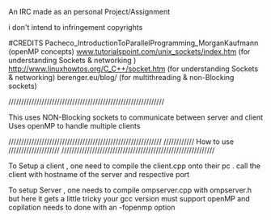 An IRC made as an personal Project/Assignment 

i don't intend to infringement copyrights 

#CREDITS
Pacheco_IntroductionToParallelProgramming_MorganKaufmann (openMP concepts)
www.tutorialspoint.com/unix_sockets/index.htm (for understanding Sockets & networking )
http://www.linuxhowtos.org/C_C++/socket.htm (for understanding Sockets & networking)
berenger.eu/blog/    (for multithreading & non-Blocking sockets)



/////////////////////////////////////////////////////////////

This uses NON-Blocking sockets to communicate between server and client 
Uses openMP to handle multiple clients

////////////////////////////////////////////////////////////
////////////		How to use 			////////////////////
////////////////////////////////////////////////////////////

To Setup a client , one need to compile the client.cpp onto their pc .
call the client with hostname of the server and respective port

To setup Server , one needs to compile ompserver.cpp with ompserver.h
but here it gets a little tricky 
your gcc version must support openMP and copilation needs to done with an 
-fopenmp option

